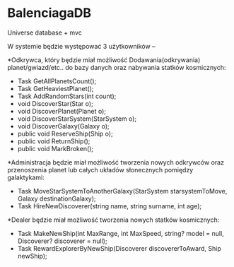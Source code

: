 # BalenciagaDB
Universe database + mvc

W systemie będzie występować 3 użytkowników – 

*Odkrywca, który będzie miał możliwość Dodawania(odkrywania) planet/gwiazd/etc.. do bazy danych oraz nabywania statków kosmicznych:

- Task<int> GetAllPlanetsCount();
- Task<Planet> GetHeaviestPlanet();
- Task AddRandomStars(int count);
- void DiscoverStar(Star o);
- void DiscoverPlanet(Planet o);
- void DiscoverStarSystem(StarSystem o);
- void DiscoverGalaxy(Galaxy o);
- public void ReserveShip(Ship o);
- public void ReturnShip();
- public void MarkBroken();
        
*Administracja będzie miał możliwość tworzenia nowych odkrywców oraz przenoszenia planet lub całych układów słonecznych pomiędzy galaktykami:
        
- Task MoveStarSystemToAnotherGalaxy(StarSystem starsystemToMove, Galaxy destinationGalaxy);
- Task HireNewDiscoverer(string name, string surname, int age);

*Dealer będzie miał możliwość tworzenia nowych statków kosmicznych:
        
- Task MakeNewShip(int MaxRange, int MaxSpeed, string? model = null, Discoverer? discoverer = null);
- Task RewardExplorerByNewShip(Discoverer discovererToAward, Ship newShip);
